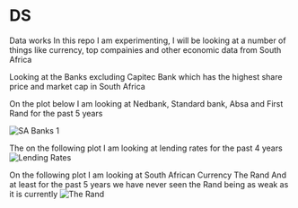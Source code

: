 # DS
Data works 
In this repo I am experimenting, I will be looking at a number of things like currency, top compainies and other economic data from South Africa

Looking at the Banks excluding Capitec Bank which has the highest share price and market cap in South Africa

On the plot below I am looking at Nedbank, Standard bank, Absa and First Rand for the past 5 years

![SA Banks 1](https://github.com/mngadilinda/DS/assets/100442560/5d08b5a5-ad3e-451e-9ff5-b5feeffcc454)

The on the following plot I am looking at lending rates for the past 4 years
![Lending Rates](https://github.com/mngadilinda/DS/assets/100442560/8e5bfb39-826f-47c3-b01e-5a56f4c66d12)

On the following plot I am looking at South African Currency The Rand
And at least for the past 5 years we have never seen the Rand being as weak as it is currently
![The Rand](https://github.com/mngadilinda/DS/assets/100442560/fc36e79c-cd1f-4dcf-b8d0-cb8057100566)



